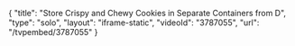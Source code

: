 {
    "title": "Store Crispy and Chewy Cookies in Separate Containers from D",
    "type": "solo",
    "layout": "iframe-static",
    "videoId": "3787055",
    "url": "\/tvpembed\/3787055"
}